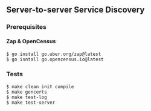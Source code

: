 ## Server-to-server Service Discovery

### Prerequisites

#### Zap & OpenCensus

```shell
$ go install go.uber.org/zap@latest
$ go isntall go.opencensus.io@latest
```

### Tests

```shell
$ make clean init compile
$ make gencerts
$ make test-log
$ make test-server
```

